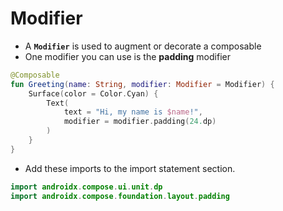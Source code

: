 # Modifier

- A **`Modifier`** is used to augment or decorate a composable
- One modifier you can use is the **padding** modifier

```kt
@Composable
fun Greeting(name: String, modifier: Modifier = Modifier) {
    Surface(color = Color.Cyan) {
        Text(
            text = "Hi, my name is $name!",
            modifier = modifier.padding(24.dp)
        )
    }
}
```

- Add these imports to the import statement section.

```kt
import androidx.compose.ui.unit.dp
import androidx.compose.foundation.layout.padding
```

